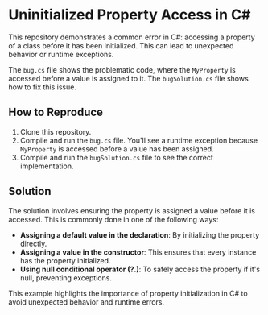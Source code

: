 # Uninitialized Property Access in C#

This repository demonstrates a common error in C#: accessing a property of a class before it has been initialized. This can lead to unexpected behavior or runtime exceptions.

The `bug.cs` file shows the problematic code, where the `MyProperty` is accessed before a value is assigned to it. The `bugSolution.cs` file shows how to fix this issue.

## How to Reproduce

1. Clone this repository.
2. Compile and run the `bug.cs` file. You'll see a runtime exception because `MyProperty` is accessed before a value has been assigned.
3. Compile and run the `bugSolution.cs` file to see the correct implementation.

## Solution

The solution involves ensuring the property is assigned a value before it is accessed. This is commonly done in one of the following ways:

- **Assigning a default value in the declaration**: By initializing the property directly.
- **Assigning a value in the constructor**: This ensures that every instance has the property initialized.
- **Using null conditional operator (?.)**: To safely access the property if it's null, preventing exceptions.

This example highlights the importance of property initialization in C# to avoid unexpected behavior and runtime errors.